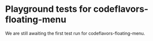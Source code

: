 # Playground tests for codeflavors-floating-menu
We are still awaiting the first test run for codeflavors-floating-menu.
